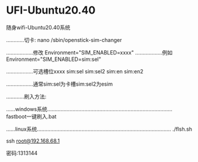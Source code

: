 # UFI-Ubuntu20.40


随身wifi-Ubuntu20.40系统

…………切卡:
nano /sbin/openstick-sim-changer

………………修改
Environment="SIM_ENABLED=xxxx"
………………例如
Environment="SIM_ENABLED=sim:sel"

………………可选槽位xxxx
sim:sel  sim:sel2  sim:en  sim:en2

………………通常sim:sel为卡槽sim:sel2为esim


…………刷入方法:

……windows系统…………………………………………………………………………
fastboot一键刷入.bat

……linux系统………………………………………………………………………………
./flsh.sh


ssh root@192.168.68.1

密码:1313144
